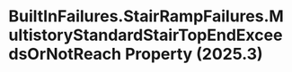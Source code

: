 # BuiltInFailures.StairRampFailures.MultistoryStandardStairTopEndExceedsOrNotReach Property (2025.3)

﻿